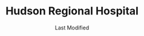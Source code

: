 ---
layout: location-page
date: Last Modified
description: "Local COVID-19 testing is available at Hudson Regional Hospital in Secaucus, New Jersey, USA."
permalink: "locations/new-jersey/secaucus/hudson-regional-hospital/"
tags:
  - locations
  - new-jersey
title: Hudson Regional Hospital 
uniqueName: hudson-regional-hospital
state: New Jersey
stateAbbr: NJ
hood: "Hudson County"
address: "55 Meadowlands Pkwy"
city: "Secaucus"
zip: "07094"
zipsNearby: "07675 07677 07885 07981 07999 08888 08889 07095 07481 10451 10452 10453 10454 10455 10456 10457 10458 10459 10460 10461 10462 10463 10464 10465 10466 10467 10468 10469 10470 10471 10472 10473 10474 10475 10499 10001 10002 10003 10004 10005 10006 10007 10008 10009 10010 10011 10012 10013 10014 10016 10017 10018 10019 10020 10021 10022 10023 10024 10025 10026 10027 10028 10029 10030 10031 10032 10033 10034 06801 06404 06601 06602 06604 06605 06606 06607 06608 06610 06611 06612 06614 06615 06650 06673 06699 06804 06807 06810 06811 06812 06813 06814 06816 06817 06820 06824 06825 06828 06829 06838 06830 06831 06836 06440 06460 06461 06468 06840 06470 06482 06850 06851 06852 06853 06854 06855 06856 06857 06858 06859 06860 06870 06875 06876 06877 06879 06878 06484 06890 06901 06902 06903 06904 06905 06906 06907 06910 06911 06912 06913 06914 06920 06921 06922 06925 06926 06927 06928 06491 06880 06881 06883 06888 06889 06896 06897 07820 07401 07620 07821 08801 08802 07822 07001 08803 07920 07939 07002 07921 07823 07621 07922 07924 07825 07003 07403 08804 07005 08805 07826 07827 07890 08807 08808 07926 07828 07405 07829 07004 07006 07007 07830 07008 07009 07927 07831 07928 07930 07010 07011 07012 07013 07014 07015 08809 07624 07832 07016 07626 08810 07833 07627 07834 07801 07802 07803 07806 07869 07628 08812 08816 07936 07017 07018 07019 07020 08817 08818 08820 08837 08899 07201 07202 07203 07204 07205 07206 07207 07208 07407 07630 07631 07632 07021 07410 07022 07023 07931 08821 07836 08822 07932 07024 07416 07417 08823 08825 07026 07027 07933 07934 07837 08826 07028 07418 07838 07839 07935 07601 07602 07603 07604 07605 07606 07607 07608 07699 07840 07419 08827 07640 07029 07420 07641 08828 07421 07842 08829 07422 08844 07642 07676 07030 07423 07843 07844 07845 08830 08831 07097 07302 07303 07304 07305 07306 07307 07308 07310 07311 07395 07399 07846 07031 07032 07099 08832 08824 07033 07847 07848 07034 07849 07850 07851 08833 07852 07938 07035 07036 07424 07643 08834 07039 07644 07853 07428 07940 07430 07495 08835 07040 08836 07945 08840 08846 07855 07432 08848 07041 07946 08850 08852 07042 07043 07044 07645 07045 07950 07960 07961 07962 07963 07046 07856 07970 08853 07857 07101 07102 07103 07104 07105 07106 07107 07108 07109 07110 07111 07112 07114 07175 07184 07188 07189 07191 07192 07193 07195 07198 07199 08901 08902 08903 08904 08905 08906 08933 08989 07435 07646 07974 07860 07976 07047 07647 07648 07436 07438 07439 08857 08858 07649 07050 07051 07052 07863 07650 07652 07653 07656 08859 07054 07055 07057 07501 07502 07503 07504 07505 07506 07507 07508 07509 07510 07511 07512 07513 07514 07522 07524 07533 07538 07543 07544 07977 07440 08861 08862 08863 08865 07058 08854 08855 08867 07059 07060 07061 07062 07063 07069 07978 07442 07444 07865 07064 07979 08868 07065 07066 07067 07446 08869 08870 07657 07660 07450 07451 07452 07456 07457 07661 07662 07663 07866 07068 07070 07071 07072 07073 07074 07075 07458 08871 08872 07870 07076 07094 07096 07077 07078 08873 08875 08890 08876 08879 08880 07079 07080 08882 07871 08884 07081 07874 08885 08886 07875 07980 07460 07876 07901 07902 07461 07877 07878 07666 07670 08887 07082 07879 07083 07086 07087 07088 07462 07880 07463 07881 07465 07882 07470 07474 07090 07091 07092 07480 07093 10035 10036 10037 10038 10039 10040 10041 10043 10044 10045 10055 10060 10065 10069 10075 10080 10081 10087 10090 10095 10101 10102 10103 10104 10105 10106 10107 10108 10109 10110 10111 10112 10113 10114 10115 10116 10117 10118 10119 10120 10121 10122 10123 10124 10125 10126 10128 10129 10130 10131 10132 10133 10138 10150 10151 10152 10153 10154 10155 10156 10157 10158 10159 10160 10161 10162 10163 10164 10165 10166 10167 10168 10169 10170 10171 10172 10173 10174 10175 10176 10177 10178 10179 10185 10199 10203 10211 10212 10213 10242 10249 10256 10257 10258 10259 10260 10261 10265 10268 10269 10270 10271 10272 10273 10274 10275 10276 10277 10278 10279 10280 10281 10282 10285 10286 10292 10501 10502 10503 10504 10505 12508 10911 10506 10507 10912 10913 12721 10914 10509 10510 10511 10915 12722 10916 10512 12511 10917 10514 12512 10918 10919 10516 10920 12518 12520 10517 10518 10519 10520 10521 12729 10522 10523 12524 10921 10922 10923 10524 12527 12737 10526 10924 10527 10925 10926 10528 10530 10927 10532 10928 10930 10931 12531 12533 10932 12537 12746 10533 10535 10933 10536 10537 10538 10540 10541 10542 10543 12542 10545 12543 10940 10941 12555 10546 12547 12548 10547 10949 10950 10952 12549 12777 10548 10953 10549 10550 10551 10552 10553 10954 12550 12551 12552 12553 10956 10958 10959 10801 10802 10803 10804 10805 10560 10960 10962 10562 10963 10964 12563 12564 10965 10566 10567 12769 10968 12566 10969 12568 10570 10970 12770 10573 12771 12785 10576 10577 10578 10579 12575 10580 12577 10583 10587 10588 10973 10974 10589 10910 10975 10590 10976 12780 10977 10979 10980 12582 10901 10981 12781 10982 10983 10591 10984 10985 10594 10986 10987 10988 12584 10595 10989 10596 10597 12586 12588 12589 12590 10990 10992 10993 10994 10996 10997 10998 10601 10602 10603 10604 10605 10606 10607 10610 12790 10701 10702 10703 10704 10705 10706 10707 10708 10709 10710 10598 11201 11202 11203 11204 11205 11206 11207 11208 11209 11210 11211 11212 11213 11214 11215 11216 11217 11218 11219 11220 11221 11222 11223 11224 11225 11226 11228 11229 11230 11231 11232 11233 11234 11235 11236 11237 11238 11239 11241 11242 11243 11245 11247 11249 11251 11252 11256 11096 11690 11691 11692 11693 11694 11695 11697 11001 11002 11003 11004 11005 11351 11352 11354 11355 11356 11357 11358 11359 11360 11361 11362 11363 11364 11365 11366 11367 11368 11369 11370 11371 11372 11373 11374 11375 11377 11378 11379 11380 11381 11385 11386 11390 11010 11020 11021 11022 11023 11024 11026 11027 11405 11411 11412 11413 11414 11415 11416 11417 11418 11419 11420 11421 11422 11423 11424 11425 11426 11427 11428 11429 11430 11431 11432 11433 11434 11435 11436 11439 11451 11499 11101 11102 11103 11104 11105 11106 11109 11120 11030 11040 11042 11050 11051 11052 11053 11054 11055 10301 10302 10303 10304 10305 10306 10307 10308 10309 10310 10311 10312 10313 10314 11507 11701 11509 11702 11703 11704 11707 11510 11705 11706 11709 11710 11713 11714 11715 11716 11717 11718 11719 11514 11516 11720 11721 11722 11749 11760 11724 11725 11726 11727 11729 11730 11554 11731 11732 11518 11733 11735 11736 11737 11738 11520 11530 11531 11535 11599 11542 11545 11547 11739 11740 11548 11549 11550 11551 11557 11801 11802 11803 11804 11815 11819 11854 11741 00501 00544 11742 11743 11746 11747 11775 11558 11751 11752 11753 11853 11754 11755 11559 11756 11757 11560 11561 11563 11565 11758 11762 11763 11566 11953 11764 11765 11501 11766 11767 11768 11769 11770 11771 11772 11569 11776 11777 11570 11571 11572 11778 11779 11575 11576 11577 11780 11782 11579 11783 11784 11786 11787 11788 11789 11790 11794 11773 11791 11553 11555 11556 11580 11581 11582 11793 11568 11590 11552 11795 11796 11596 11797 11598 11798 11980 07710 07711 08501 08720 07712 07716 07717 08721 08722 07718 08502 07715 07719 08504 08505 07720 08723 08724 08730 08510 08526 07721 07722 08022 08511 08512 08514 08515 07723 07724 07799 07726 07727 08518 07728 07730 07732 08520 07733 08525 07731 08732 08527 08041 07734 07735 08528 08733 08759 08701 08530 08735 07737 07738 07739 07740 08736 08738 07746 07747 07748 07750 07751 07752 07753 07754 08533 08739 07755 08740 07756 07757 08534 08535 08741 08536 08742 07758 08540 08541 08542 08543 08544 08550 07701 07702 07703 07704 07709 08551 08553 08554 08555 08556 07760 08750 08751 08557 08558 07762 08559 07763 08560 08753 08754 08755 08756 08757 08601 08602 08603 08604 08605 08606 08607 08608 08609 08610 08611 08618 08619 08620 08625 08628 08629 08638 08640 08641 08645 08646 08647 08648 08650 08666 08690 08691 08695 07764 07765 08561 08562 18010 18013 18050 18324 18371 18373 18327 18328 18040 18042 18043 18044 18045 18301 18302 18335 18063 18336 18337 18340 18341 18343 18351 18077 18356 18360 18912 18913 18902 18933 18920 19030 18921 18922 19048 19049 18925 18926 18931 19047 19054 19055 19056 19057 19058 18934 19067 18938 18940 18942 18943 18946 18947 18949 18950 18953 18956 18963 18972 18977 18980 06497 06832 06842 07182 07194 07309 07477 07983 08922 08988 10015 10046 10047 10048 10072 10079 10082 10094 10096 10098 10099 10149 10184 10196 10197 10557 10558 10571 10572 10943 11025 11041 11043 11044 11099 11240 11244 11248 11254 11255 11536 11592 11594 11595 11597 11708 11750 11774 11855" 
mapUrl: "http://maps.apple.com/?q=Hudson+Regional+Hospital&address=55+Meadowlands+Pkwy,Secaucus,New+Jersey,07094"
locationType: Drive-thru
phone: "201-392-3278"
website: "https://covid19.nj.gov/locations?query=Testing+Centers&tabOrder=all%2CpromotedContent%2Clocations%2Cresources%2Cstatus%2CNJfaqs%2CAASfaqs%2Ccoronavirus"
onlineBooking: undefined
closed: undefined
closedUpdate: April 18th, 2020
notes: "By appointment only. Only for individuals with symptoms. Local residents only. Prioritizes first responders."
days: Open 24/7
ctaMessage: Learn more
ctaUrl: "https://covid19.nj.gov/locations?query=Testing+Centers&tabOrder=all%2CpromotedContent%2Clocations%2Cresources%2Cstatus%2CNJfaqs%2CAASfaqs%2Ccoronavirus"
---